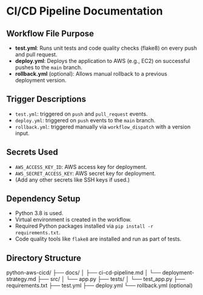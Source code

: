 # CI/CD Pipeline Documentation

## Workflow File Purpose

- **test.yml**: Runs unit tests and code quality checks (flake8) on every push and pull request.
- **deploy.yml**: Deploys the application to AWS (e.g., EC2) on successful pushes to the `main` branch.
- **rollback.yml** (optional): Allows manual rollback to a previous deployment version.

## Trigger Descriptions

- `test.yml`: triggered on `push` and `pull_request` events.
- `deploy.yml`: triggered on `push` events to the `main` branch.
- `rollback.yml`: triggered manually via `workflow_dispatch` with a version input.

## Secrets Used

- `AWS_ACCESS_KEY_ID`: AWS access key for deployment.
- `AWS_SECRET_ACCESS_KEY`: AWS secret key for deployment.
- (Add any other secrets like SSH keys if used.)

## Dependency Setup

- Python 3.8 is used.
- Virtual environment is created in the workflow.
- Required Python packages installed via `pip install -r requirements.txt`.
- Code quality tools like `flake8` are installed and run as part of tests.

## Directory Structure

python-aws-cicd/
├── docs/
│ ├── ci-cd-pipeline.md
│ └── deployment-strategy.md
├── src/
│ └── app.py
├── tests/
│ └── test_app.py
├── requirements.txt
├── test.yml
├── deploy.yml
└── rollback.yml (optional)
